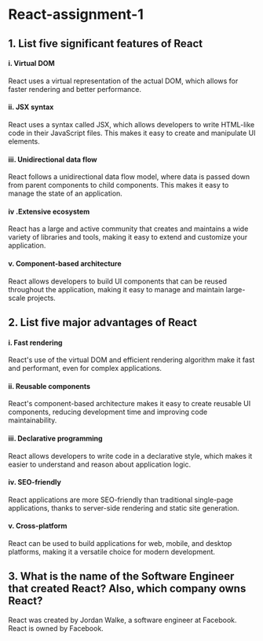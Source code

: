 # React-assignment-1

## 1. List five significant features of React
#### i. Virtual DOM
React uses a virtual representation of the actual DOM, which allows for faster rendering and better performance.

#### ii. JSX syntax
 React uses a syntax called JSX, which allows developers to write HTML-like code in their JavaScript files. This makes it easy to create and manipulate UI elements.

#### iii. Unidirectional data flow
 React follows a unidirectional data flow model, where data is passed down from parent components to child components. This makes it easy to manage the state of an application.

#### iv .Extensive ecosystem
 React has a large and active community that creates and maintains a wide variety of libraries and tools, making it easy to extend and customize your application.

#### v. Component-based architecture
 React allows developers to build UI components that can be reused throughout the application, making it easy to manage and maintain large-scale projects.

## 2. List five major advantages of React
#### i. Fast rendering
 React's use of the virtual DOM and efficient rendering algorithm make it fast and performant, even for complex applications.

#### ii. Reusable components
 React's component-based architecture makes it easy to create reusable UI components, reducing development time and improving code maintainability.

#### iii. Declarative programming
 React allows developers to write code in a declarative style, which makes it easier to understand and reason about application logic.

#### iv. SEO-friendly
 React applications are more SEO-friendly than traditional single-page applications, thanks to server-side rendering and static site generation.

#### v. Cross-platform
 React can be used to build applications for web, mobile, and desktop platforms, making it a versatile choice for modern development.

## 3. What is the name of the Software Engineer that created React? Also, which company owns React?
React was created by Jordan Walke, a software engineer at Facebook. React is owned by Facebook.




